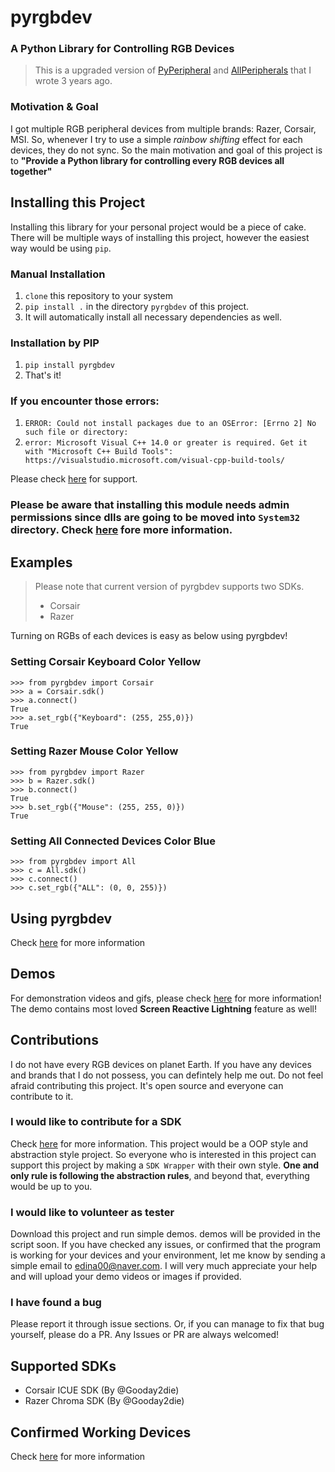 
# pyrgbdev  
### A Python Library for Controlling RGB Devices 
>This is a upgraded version of [PyPeripheral](https://github.com/gooday2die/PyPeripheral) and [AllPeripherals](https://github.com/gooday2die/AllPeripherals) that I wrote 3 years ago.
  ### Motivation & Goal 
I got multiple RGB peripheral devices from multiple brands: Razer, Corsair, MSI. So, whenever I try to use a simple *rainbow shifting* effect for each devices, they do not sync. So the main motivation and goal of this project is to **"Provide a Python library for controlling every RGB devices all together"**   
## Installing this Project 

Installing this library for your personal project would be a piece of cake. There will be multiple ways of installing this project, however the easiest way would be using `pip`.   
    
  ### Manual Installation  
 1. `clone` this repository to your system    
 2. `pip install .` in the directory `pyrgbdev` of this project.    
 3. It will automatically install all necessary dependencies as well.    
    
  ### Installation by PIP  
 1. `pip install pyrgbdev`  
 2. That's it!  
  
### If you encounter those errors:  
1. `ERROR: Could not install packages due to an OSError: [Errno 2] No such file or directory:`  
2. `error: Microsoft Visual C++ 14.0 or greater is required. Get it with "Microsoft C++ Build Tools": https://visualstudio.microsoft.com/visual-cpp-build-tools/`  

  Please check [here](https://github.com/gooday2die/PyRGBDev/blob/main/github/KnownIssues.md) for support.   

### Please be aware that installing this module needs admin permissions since dlls are going to be moved into `System32` directory. Check [here](https://github.com/gooday2die/PyRGBDev/tree/main/pyrgbdev/dllHelper) fore more information.
  
## Examples
> Please note that current version of pyrgbdev supports two SDKs.  
> - Corsair  
> - Razer  
  
Turning on RGBs of each devices is easy as below using pyrgbdev!  
### Setting Corsair Keyboard Color Yellow  
```  
>>> from pyrgbdev import Corsair  
>>> a = Corsair.sdk()  
>>> a.connect()  
True  
>>> a.set_rgb({"Keyboard": (255, 255,0)})  
True  
```  
### Setting Razer Mouse Color Yellow  
```  
>>> from pyrgbdev import Razer  
>>> b = Razer.sdk()  
>>> b.connect()  
True  
>>> b.set_rgb({"Mouse": (255, 255, 0)})  
True  
```  
### Setting All Connected Devices Color Blue  
```  
>>> from pyrgbdev import All  
>>> c = All.sdk()  
>>> c.connect()  
>>> c.set_rgb({"ALL": (0, 0, 255)})  
```  
  
## Using pyrgbdev  
Check [here](https://github.com/gooday2die/PyRGBDev/blob/main/github/Guide.md) for more information
  
  
## Demos  
For demonstration videos and gifs, please check [here](https://github.com/gooday2die/pyrgbdev/tree/main/Demos) for more information! The demo contains most loved **Screen Reactive Lightning** feature as well!  
## Contributions 

I do not have every RGB devices on planet Earth. If you have any devices and brands that I do not possess, you can defintely help me out. Do not feel afraid contributing this project. It's open source and everyone can contribute to it.     
    
### I would like to contribute for a SDK 

Check [here](https://github.com/gooday2die/PyRGBDev/tree/main/pyrgbdev/AbstractSDK) for more information. This project would be a OOP style and abstraction style project. So everyone who is interested in this project can support this project by making a `SDK Wrapper` with their own style. **One and only rule is following the abstraction rules**, and beyond that, everything would be up to you.   
    
### I would like to volunteer as tester 
Download this project and run simple demos. demos will be provided in the script soon. If you have checked any issues, or confirmed that the program is working for your devices and your environment, let me know by sending a simple email to edina00@naver.com. I will very much appreciate your help and will upload your demo videos or images if provided.    
### I have found a bug 
Please report it through issue sections. Or, if you can manage to fix that bug yourself, please do a PR. Any Issues or PR are always welcomed!  
  
## Supported SDKs  
  
- Corsair ICUE SDK (By @Gooday2die)  
- Razer Chroma SDK (By @Gooday2die)  
  
## Confirmed Working Devices  
Check [here](https://github.com/gooday2die/PyRGBDev/blob/main/github/WorkingDevices.md) for more information
